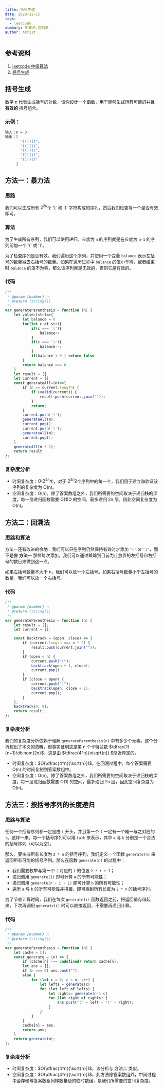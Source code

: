 ```yaml
---
title: 括号生成
date: 2020-12-15
tags:
  - leetcode
summary: 刷算法,向前进
author: Atrist
---
```


## 参考资料

1. [leetcode 中级算法](https://leetcode-cn.com/leetbook/detail/top-interview-questions-medium/)
2. [括号生成](https://leetcode-cn.com/problems/generate-parentheses/description/)
## 括号生成
数字 n 代表生成括号的对数，请你设计一个函数，用于能够生成所有可能的并且 **有效的** 括号组合。
### 示例：
```bash
输入：n = 3
输出：[
       "((()))",
       "(()())",
       "(())()",
       "()(())",
       "()()()"
     ]
```
## 方法一：暴力法
###  思路

我们可以生成所有 $2^{2n}$个 '(' 和 ')' 字符构成的序列，然后我们检查每一个是否有效即可。

### 算法
为了生成所有序列，我们可以使用递归。长度为 `n` 的序列就是在长度为 `n-1` 的序列前加一个 '(' 或 ')'。

为了检查序列是否有效，我们遍历这个序列，并使用一个变量 `balance` 表示左括号的数量减去右括号的数量。如果在遍历过程中 `balance` 的值小于零，或者结束时 `balance` 的值不为零，那么该序列就是无效的，否则它是有效的。

### 代码
```js
/**
 * @param {number} n
 * @return {string[]}
 */
var generateParenthesis = function (n) {
    let valid=(str)=>{
        let balance = 0
        for(let c of str){
            if(c === '('){
                balance++
            }
            if(c === ')'){
                balance--;
            }
            if(balance < 0 ) return false
        }
        return balance === 0
    }
    let result = []
    let current = []
    const generateAll=(n)=>{
        if (n == current.length) {
            if (valid(current)) {
                result.push(current.join(''));
            }
            return;
        }
        current.push('(');
        generateAll(n);
        current.pop();
        current.push(')');
        generateAll(n);
        current.pop();
    }
    generateAll(n * 2);
    return result
};
```

### 复杂度分析

- 时间复杂度：$O(2^{2n}n)$，对于 $2^{2n}2$个序列中的每一个，我们用于建立和验证该序列的复杂度为 O(n)。
- 空间复杂度：O(n)，除了答案数组之外，我们所需要的空间取决于递归栈的深度，每一层递归函数需要 O(1)O 的空间，最多递归 2n 层，因此空间复杂度为 O(n)。

## 方法二：回溯法
### 思路和算法
方法一还有改进的余地：我们可以只在序列仍然保持有效时才添加 `'('` or `')'`，而不是像 **方法一** 那样每次添加。我们可以通过跟踪到目前为止放置的左括号和右括号的数目来做到这一点，

如果左括号数量不大于 n，我们可以放一个左括号。如果右括号数量小于左括号的数量，我们可以放一个右括号。

### 代码
```js
/**
 * @param {number} n
 * @return {string[]}
 */
var generateParenthesis = function (n) {
    let result = [];
    let current = [];

    const backtrack = (open, close) => {
        if (current.length === n * 2) {
            result.push(current.join(""));
        }
        if (open < n) {
            current.push("(");
            backtrack(open + 1, close);
            current.pop()
        }
        if (close < open) {
            current.push(")");
            backtrack(open, close + 1);
            current.pop();
        }
    };
    backtrack(0, 0);
    return result;
};
```
### 复杂度分析

我们的复杂度分析依赖于理解 `generateParenthesis(n)` 中有多少个元素。这个分析超出了本文的范畴，但事实证明这是第 n 个卡特兰数 $\dfrac{1}{n+1}\dbinom{2n}$，这是由 $\dfrac{4^n}{n\sqrt{n}} $渐近界定的。

- 时间复杂度：$O(\dfrac{4^n}{\sqrt{n}})$，在回溯过程中，每个答案需要 O(n) 的时间复制到答案数组中。
- 空间复杂度：O(n)，除了答案数组之外，我们所需要的空间取决于递归栈的深度，每一层递归函数需要 O(1) 的空间，最多递归 2n 层，因此空间复杂度为 O(n)。

## 方法三：按括号序列的长度递归
### 思路与算法
任何一个括号序列都一定是由 `(` 开头，并且第一个 `(` 一定有一个唯一与之对应的 `)`。这样一来，每一个括号序列可以用 `(a)b` 来表示，其中 `a` 与 `b` 分别是一个合法的括号序列（可以为空）。

那么，要生成所有长度为 `2 * n` 的括号序列，我们定义一个函数 `generate(n)` 来返回所有可能的括号序列。那么在函数 `generate(n)` 的过程中：

- 我们需要枚举与第一个 `(` 对应的 `)` 的位置 `2 * i + 1`；
- 递归调用 `generate(i)` 即可计算 `a` 的所有可能性；
- 递归调用 `generate(n - i - 1)` 即可计算 `b` 的所有可能性；
- 遍历 `a` 与 `b` 的所有可能性并拼接，即可得到所有长度为 `2 * n` 的括号序列。

为了节省计算时间，我们在每次 `generate(i)` 函数返回之前，把返回值存储起来，下次再调用 `generate(i)` 时可以直接返回，不需要再递归计算。

### 代码
```js
/**
 * @param {number} n
 * @return {string[]}
 */
var generateParenthesis = function (n) {
    let cache = [];
    const generate = (n) => {
        if (cache[n] !== undefined) return cache[n];
        let ans = [];
        if (n === 0) ans.push("");
        else {
            for (let c = 0; c < n; c++) {
                let lefts = generate(c)
                for (let left of lefts) {
                    let rights= generate(n-1-c)
                    for (let right of rights) {
                        ans.push("(" + left + ")" + right);
                    }
                }
            }
        }
        cache[n] = ans;
        return ans;
    }
    return generate(n);
};
```
### 复杂度分析
- 时间复杂度：$O(\dfrac{4^n}{\sqrt{n}})$，该分析与 方法二 类似。
- 空间复杂度：$O(\dfrac{4^n}{\sqrt{n}})$，此方法除答案数组外，中间过程中会存储与答案数组同样数量级的临时数组，是我们所需要的空间复杂度。

